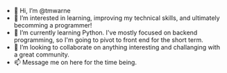 - 👋 Hi, I’m @tmwarne
- 👀 I’m interested in learning, improving my technical skills, and ultimately becomming a programmer!
- 🌱 I’m currently learning Python.  I've mostly focused on backend programming, so I'm going to pivot to front end for the short term.
- 💞️ I’m looking to collaborate on anything interesting and challanging with a great community.
- 📫 Message me on here for the time being.

<!---
tmwarne/tmwarne is a ✨ special ✨ repository because its `README.md` (this file) appears on your GitHub profile.
You can click the Preview link to take a look at your changes.
--->
